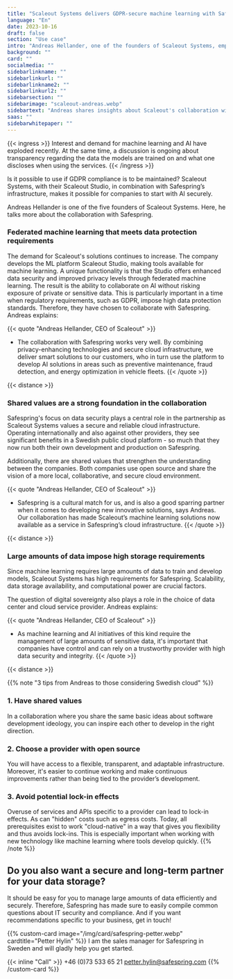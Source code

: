 ```yaml
---
title: "Scaleout Systems delivers GDPR-secure machine learning with Safespring"
language: "En"
date: 2023-10-16
draft: false
section: "Use case"
intro: "Andreas Hellander, one of the founders of Scaleout Systems, emphasizes that the shared value of data security and the use of open source have been a strong foundation in the collaboration with Safespring."
background: ""
card: ""
socialmedia: ""
sidebarlinkname: ""
sidebarlinkurl: ""
sidebarlinkname2: ""
sidebarlinkurl2: ""
sidebarsection: ""
sidebarimage: "scaleout-andreas.webp"
sidebartext: "Andreas shares insights about Scaleout's collaboration with Safespring and the importance of data processing within the EU."
saas: ""
sidebarwhitepaper: ""
---
```


{{< ingress >}}
Interest and demand for machine learning and AI have exploded recently. At the same time, a discussion is ongoing about transparency regarding the data the models are trained on and what one discloses when using the services.
{{< /ingress >}}

Is it possible to use if GDPR compliance is to be maintained? Scaleout Systems, with their Scaleout Studio, in combination with Safespring’s infrastructure, makes it possible for companies to start with AI securely.

Andreas Hellander is one of the five founders of Scaleout Systems. Here, he talks more about the collaboration with Safespring.

### Federated machine learning that meets data protection requirements

The demand for Scaleout's solutions continues to increase. The company develops the ML platform Scaleout Studio, making tools available for machine learning. A unique functionality is that the Studio offers enhanced data security and improved privacy levels through federated machine learning. The result is the ability to collaborate on AI without risking exposure of private or sensitive data. This is particularly important in a time when regulatory requirements, such as GDPR, impose high data protection standards. Therefore, they have chosen to collaborate with Safespring. Andreas explains:

{{< quote "Andreas Hellander, CEO of Scaleout" >}}

- The collaboration with Safespring works very well. By combining privacy-enhancing technologies and secure cloud infrastructure, we deliver smart solutions to our customers, who in turn use the platform to develop AI solutions in areas such as preventive maintenance, fraud detection, and energy optimization in vehicle fleets.
  {{< /quote >}}

{{< distance >}}

### Shared values are a strong foundation in the collaboration

Safespring's focus on data security plays a central role in the partnership as Scaleout Systems values a secure and reliable cloud infrastructure. Operating internationally and also against other providers, they see significant benefits in a Swedish public cloud platform - so much that they now run both their own development and production on Safespring.

Additionally, there are shared values that strengthen the understanding between the companies. Both companies use open source and share the vision of a more local, collaborative, and secure cloud environment.

{{< quote "Andreas Hellander, CEO of Scaleout" >}}

- Safespring is a cultural match for us, and is also a good sparring partner when it comes to developing new innovative solutions, says Andreas. Our collaboration has made Scaleout’s machine learning solutions now available as a service in Safespring’s cloud infrastructure.
  {{< /quote >}}

{{< distance >}}

### Large amounts of data impose high storage requirements

Since machine learning requires large amounts of data to train and develop models, Scaleout Systems has high requirements for Safespring. Scalability, data storage availability, and computational power are crucial factors.

The question of digital sovereignty also plays a role in the choice of data center and cloud service provider. Andreas explains:

{{< quote "Andreas Hellander, CEO of Scaleout" >}}

- As machine learning and AI initiatives of this kind require the management of large amounts of sensitive data, it's important that companies have control and can rely on a trustworthy provider with high data security and integrity.
  {{< /quote >}}

{{< distance >}}

{{% note "3 tips from Andreas to those considering Swedish cloud" %}}

### 1. Have shared values

In a collaboration where you share the same basic ideas about software development ideology, you can inspire each other to develop in the right direction.

### 2. Choose a provider with open source

You will have access to a flexible, transparent, and adaptable infrastructure. Moreover, it's easier to continue working and make continuous improvements rather than being tied to the provider’s development.

### 3. Avoid potential lock-in effects

Overuse of services and APIs specific to a provider can lead to lock-in effects. As can "hidden" costs such as egress costs. Today, all prerequisites exist to work "cloud-native" in a way that gives you flexibility and thus avoids lock-ins. This is especially important when working with new technology like machine learning where tools develop quickly.
{{% /note %}}

## Do you also want a secure and long-term partner for your data storage?

It should be easy for you to manage large amounts of data efficiently and securely. Therefore, Safespring has made sure to easily compile common questions about IT security and compliance. And if you want recommendations specific to your business, get in touch!

{{% custom-card image="/img/card/safespring-petter.webp" cardtitle="Petter Hylin" %}}
I am the sales manager for Safespring in Sweden and will gladly help you get started.

{{< inline "Call" >}} +46 (0)73 533 65 21
petter.hylin@safespring.com
{{% /custom-card %}}
